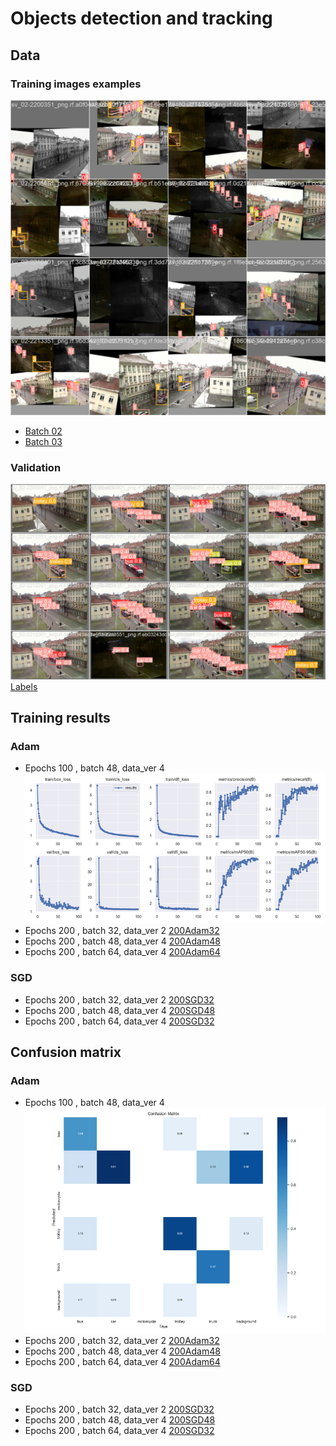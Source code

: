 # Objects detection and tracking

## Data

### Training images examples
![Batch 01](/_models/100Adam48-4/train_batch0.jpg)
- [Batch 02](/_models/100Adam48-4/train_batch1.jpg)
- [Batch 03](/_models/100Adam48-4/train_batch2.jpg)

### Validation
![Predictions](/_models/100Adam48-4/val_batch0_pred.jpg)
[Labels](/_models/100Adam48-4/val_batch0_labels.jpg)

## Training results

### Adam

- Epochs 100 , batch 48, data_ver 4
    ![100Adam48](/_models/100Adam48-4/results.png)
- Epochs 200 , batch 32, data_ver 2
    [200Adam32](/_models/200Adam32-2/results.png)
- Epochs 200 , batch 48, data_ver 4
    [200Adam48](/_models/200Adam48-4/results.png)
- Epochs 200 , batch 64, data_ver 4
    [200Adam64](/_models/200Adam64-4/results.png)

### SGD

- Epochs 200 , batch 32, data_ver 2
    [200SGD32](/_models/200SGD32-2/results.png)
- Epochs 200 , batch 48, data_ver 4
    [200SGD48](/_models/200SGD48-4/results.png)
- Epochs 200 , batch 64, data_ver 4
    [200SGD32](/_models/200SGD64-4/results.png)


## Confusion matrix

### Adam

- Epochs 100 , batch 48, data_ver 4
    ![100Adam48](/_models/100Adam48-4/confusion_matrix.png)
- Epochs 200 , batch 32, data_ver 2
    [200Adam32](/_models/200Adam32-2/confusion_matrix.png)
- Epochs 200 , batch 48, data_ver 4
    [200Adam48](/_models/200Adam48-4/confusion_matrix.png)
- Epochs 200 , batch 64, data_ver 4
    [200Adam64](/_models/200Adam64-4/confusion_matrix.png)

### SGD

- Epochs 200 , batch 32, data_ver 2
    [200SGD32](/_models/200SGD32-2/confusion_matrix.png)
- Epochs 200 , batch 48, data_ver 4
    [200SGD48](/_models/200SGD48-4/confusion_matrix.png)
- Epochs 200 , batch 64, data_ver 4
    [200SGD32](/_models/200SGD64-4/confusion_matrix.png)




